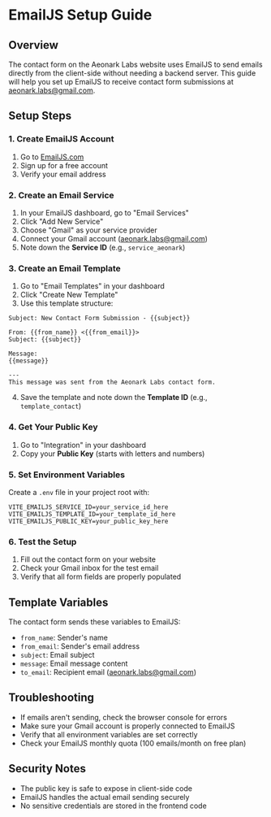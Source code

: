 # EmailJS Setup Guide

## Overview
The contact form on the Aeonark Labs website uses EmailJS to send emails directly from the client-side without needing a backend server. This guide will help you set up EmailJS to receive contact form submissions at aeonark.labs@gmail.com.

## Setup Steps

### 1. Create EmailJS Account
1. Go to [EmailJS.com](https://www.emailjs.com/)
2. Sign up for a free account
3. Verify your email address

### 2. Create an Email Service
1. In your EmailJS dashboard, go to "Email Services"
2. Click "Add New Service"
3. Choose "Gmail" as your service provider
4. Connect your Gmail account (aeonark.labs@gmail.com)
5. Note down the **Service ID** (e.g., `service_aeonark`)

### 3. Create an Email Template
1. Go to "Email Templates" in your dashboard
2. Click "Create New Template"
3. Use this template structure:

```
Subject: New Contact Form Submission - {{subject}}

From: {{from_name}} <{{from_email}}>
Subject: {{subject}}

Message:
{{message}}

---
This message was sent from the Aeonark Labs contact form.
```

4. Save the template and note down the **Template ID** (e.g., `template_contact`)

### 4. Get Your Public Key
1. Go to "Integration" in your dashboard
2. Copy your **Public Key** (starts with letters and numbers)

### 5. Set Environment Variables
Create a `.env` file in your project root with:

```
VITE_EMAILJS_SERVICE_ID=your_service_id_here
VITE_EMAILJS_TEMPLATE_ID=your_template_id_here
VITE_EMAILJS_PUBLIC_KEY=your_public_key_here
```

### 6. Test the Setup
1. Fill out the contact form on your website
2. Check your Gmail inbox for the test email
3. Verify that all form fields are properly populated

## Template Variables
The contact form sends these variables to EmailJS:
- `from_name`: Sender's name
- `from_email`: Sender's email address  
- `subject`: Email subject
- `message`: Email message content
- `to_email`: Recipient email (aeonark.labs@gmail.com)

## Troubleshooting
- If emails aren't sending, check the browser console for errors
- Make sure your Gmail account is properly connected to EmailJS
- Verify that all environment variables are set correctly
- Check your EmailJS monthly quota (100 emails/month on free plan)

## Security Notes
- The public key is safe to expose in client-side code
- EmailJS handles the actual email sending securely
- No sensitive credentials are stored in the frontend code